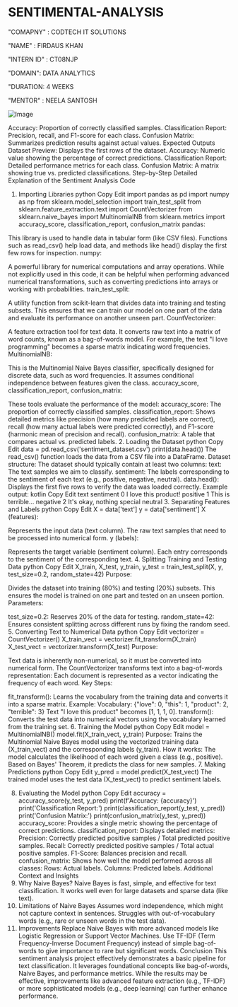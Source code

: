 # SENTIMENTAL-ANALYSIS

"COMAPNY" : CODTECH IT SOLUTIONS

"NAME" : FIRDAUS KHAN

"INTERN ID" : CT08NJP

"DOMAIN": DATA ANALYTICS

"DURATION: 4 WEEKS

"MENTOR" : NEELA SANTOSH

![Image](https://github.com/user-attachments/assets/160b9762-50cc-4a24-b38d-759d994dceb8)


Accuracy: Proportion of correctly classified samples.
Classification Report: Precision, recall, and F1-score for each class.
Confusion Matrix: Summarizes prediction results against actual values.
Expected Outputs
Dataset Preview: Displays the first rows of the dataset.
Accuracy: Numeric value showing the percentage of correct predictions.
Classification Report: Detailed performance metrics for each class.
Confusion Matrix: A matrix showing true vs. predicted classifications.
Step-by-Step Detailed Explanation of the Sentiment Analysis Code
1. Importing Libraries
python
Copy
Edit
import pandas as pd
import numpy as np
from sklearn.model_selection import train_test_split
from sklearn.feature_extraction.text import CountVectorizer
from sklearn.naive_bayes import MultinomialNB
from sklearn.metrics import accuracy_score, classification_report, confusion_matrix
pandas:

This library is used to handle data in tabular form (like CSV files).
Functions such as read_csv() help load data, and methods like head() display the first few rows for inspection.
numpy:

A powerful library for numerical computations and array operations. While not explicitly used in this code, it can be helpful when performing advanced numerical transformations, such as converting predictions into arrays or working with probabilities.
train_test_split:

A utility function from scikit-learn that divides data into training and testing subsets.
This ensures that we can train our model on one part of the data and evaluate its performance on another unseen part.
CountVectorizer:

A feature extraction tool for text data.
It converts raw text into a matrix of word counts, known as a bag-of-words model.
For example, the text "I love programming" becomes a sparse matrix indicating word frequencies.
MultinomialNB:

This is the Multinomial Naive Bayes classifier, specifically designed for discrete data, such as word frequencies.
It assumes conditional independence between features given the class.
accuracy_score, classification_report, confusion_matrix:

These tools evaluate the performance of the model:
accuracy_score: The proportion of correctly classified samples.
classification_report: Shows detailed metrics like precision (how many predicted labels are correct), recall (how many actual labels were predicted correctly), and F1-score (harmonic mean of precision and recall).
confusion_matrix: A table that compares actual vs. predicted labels.
2. Loading the Dataset
python
Copy
Edit
data = pd.read_csv('sentiment_dataset.csv')
print(data.head())
The read_csv() function loads the data from a CSV file into a DataFrame.
Dataset structure: The dataset should typically contain at least two columns:
text: The text samples we aim to classify.
sentiment: The labels corresponding to the sentiment of each text (e.g., positive, negative, neutral).
data.head(): Displays the first five rows to verify the data was loaded correctly.
Example output:
kotlin
Copy
Edit
   text                            sentiment
0  I love this product!          positive
1  This is terrible...             negative
2  It's okay, nothing special   neutral
3. Separating Features and Labels
python
Copy
Edit
X = data['text']
y = data['sentiment']
X (features):

Represents the input data (text column).
The raw text samples that need to be processed into numerical form.
y (labels):

Represents the target variable (sentiment column).
Each entry corresponds to the sentiment of the corresponding text.
4. Splitting Training and Testing Data
python
Copy
Edit
X_train, X_test, y_train, y_test = train_test_split(X, y, test_size=0.2, random_state=42)
Purpose:

Divides the dataset into training (80%) and testing (20%) subsets.
This ensures the model is trained on one part and tested on an unseen portion.
Parameters:

test_size=0.2: Reserves 20% of the data for testing.
random_state=42: Ensures consistent splitting across different runs by fixing the random seed.
5. Converting Text to Numerical Data
python
Copy
Edit
vectorizer = CountVectorizer()
X_train_vect = vectorizer.fit_transform(X_train)
X_test_vect = vectorizer.transform(X_test)
Purpose:

Text data is inherently non-numerical, so it must be converted into numerical form.
The CountVectorizer transforms text into a bag-of-words representation:
Each document is represented as a vector indicating the frequency of each word.
Key Steps:

fit_transform():
Learns the vocabulary from the training data and converts it into a sparse matrix.
Example:
Vocabulary: {"love": 0, "this": 1, "product": 2, "terrible": 3}
Text "I love this product" becomes [1, 1, 1, 0].
transform():
Converts the test data into numerical vectors using the vocabulary learned from the training set.
6. Training the Model
python
Copy
Edit
model = MultinomialNB()
model.fit(X_train_vect, y_train)
Purpose:
Trains the Multinomial Naive Bayes model using the vectorized training data (X_train_vect) and the corresponding labels (y_train).
How it works:
The model calculates the likelihood of each word given a class (e.g., positive).
Based on Bayes' Theorem, it predicts the class for new samples.
7. Making Predictions
python
Copy
Edit
y_pred = model.predict(X_test_vect)
The trained model uses the test data (X_test_vect) to predict sentiment labels.

8. Evaluating the Model
python
Copy
Edit
accuracy = accuracy_score(y_test, y_pred)
print(f'Accuracy: {accuracy}')
print('Classification Report:')
print(classification_report(y_test, y_pred))
print('Confusion Matrix:')
print(confusion_matrix(y_test, y_pred))
accuracy_score:
Provides a single metric showing the percentage of correct predictions.
classification_report:
Displays detailed metrics:
Precision: Correctly predicted positive samples / Total predicted positive samples.
Recall: Correctly predicted positive samples / Total actual positive samples.
F1-Score: Balances precision and recall.
confusion_matrix:
Shows how well the model performed across all classes:
Rows: Actual labels.
Columns: Predicted labels.
Additional Context and Insights
1. Why Naive Bayes?
Naive Bayes is fast, simple, and effective for text classification.
It works well even for large datasets and sparse data (like text).
2. Limitations of Naive Bayes
Assumes word independence, which might not capture context in sentences.
Struggles with out-of-vocabulary words (e.g., rare or unseen words in the test data).
3. Improvements
Replace Naive Bayes with more advanced models like Logistic Regression or Support Vector Machines.
Use TF-IDF (Term Frequency-Inverse Document Frequency) instead of simple bag-of-words to give importance to rare but significant words.
Conclusion
This sentiment analysis project effectively demonstrates a basic pipeline for text classification. It leverages foundational concepts like bag-of-words, Naive Bayes, and performance metrics. While the results may be effective, improvements like advanced feature extraction (e.g., TF-IDF) or more sophisticated models (e.g., deep learning) can further enhance performance.
